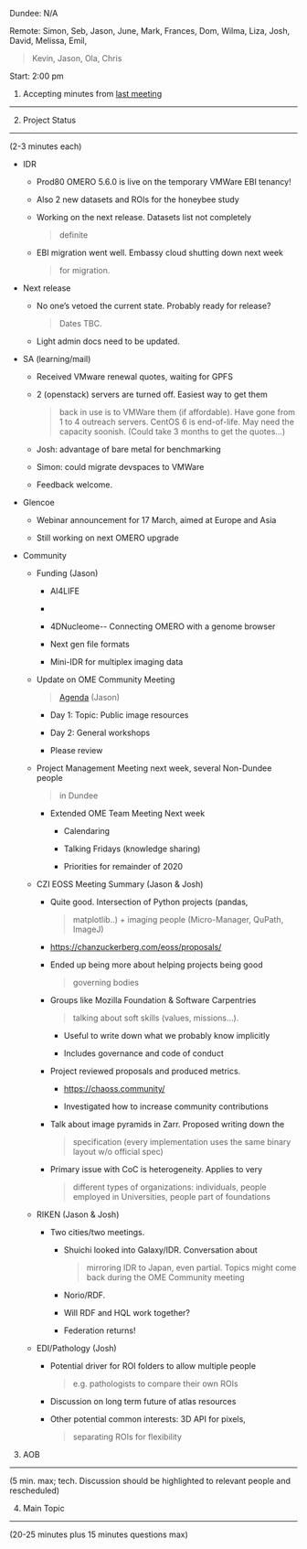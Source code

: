 Dundee: N/A

Remote: Simon, Seb, Jason, June, Mark, Frances, Dom, Wilma, Liza, Josh,
David, Melissa, Emil,

> Kevin, Jason, Ola, Chris

Start: 2:00 pm

1. Accepting minutes from [<u>last meeting</u>](https://drive.google.com/open?id=1TndXeC3wQSZVEaB5ZGpEAaPRl1QAufSI)
-------------------------------------------------------------------------------------------------------------------

2. Project Status
-----------------

(2-3 minutes each)

-   IDR

    -   Prod80 OMERO 5.6.0 is live on the temporary VMWare EBI tenancy!

    -   Also 2 new datasets and ROIs for the honeybee study

    -   Working on the next release. Datasets list not completely
        > definite

    -   EBI migration went well. Embassy cloud shutting down next week
        > for migration.

-   Next release

    -   No one’s vetoed the current state. Probably ready for release?
        > Dates TBC.

    -   Light admin docs need to be updated.

-   SA (learning/mail)

    -   Received VMware renewal quotes, waiting for GPFS

    -   2 (openstack) servers are turned off. Easiest way to get them
        > back in use is to VMWare them (if affordable). Have gone from
        > 1 to 4 outreach servers. CentOS 6 is end-of-life. May need the
        > capacity soonish. (Could take 3 months to get the quotes…)

    -   Josh: advantage of bare metal for benchmarking

    -   Simon: could migrate devspaces to VMWare

    -   Feedback welcome.

-   Glencoe

    -   Webinar announcement for 17 March, aimed at Europe and Asia

    -   Still working on next OMERO upgrade

-   Community

    -   Funding (Jason)

        -   AI4LIFE

        -   

        -   4DNucleome-- Connecting OMERO with a genome browser

        -   Next gen file formats

        -   Mini-IDR for multiplex imaging data

    -   Update on OME Community Meeting
        > [<u>Agenda</u>](https://docs.google.com/spreadsheets/d/1qbkkBvpSzv2adT4uNMcJmv12KPlp5I3yv0Hxl73O3Gw/edit#gid=0)
        > (Jason)

        -   Day 1: Topic: Public image resources

        -   Day 2: General workshops

        -   Please review

    -   Project Management Meeting next week, several Non-Dundee people
        > in Dundee

        -   Extended OME Team Meeting Next week

            -   Calendaring

            -   Talking Fridays (knowledge sharing)

            -   Priorities for remainder of 2020

    -   CZI EOSS Meeting Summary (Jason & Josh)

        -   Quite good. Intersection of Python projects (pandas,
            > matplotlib..) + imaging people (Micro-Manager, QuPath,
            > ImageJ)

        -   [<u>https://chanzuckerberg.com/eoss/proposals/</u>](https://chanzuckerberg.com/eoss/proposals/)

        -   Ended up being more about helping projects being good
            > governing bodies

        -   Groups like Mozilla Foundation & Software Carpentries
            > talking about soft skills (values, missions…).

            -   Useful to write down what we probably know implicitly

            -   Includes governance and code of conduct

        -   Project reviewed proposals and produced metrics.

            -   [<u>https://chaoss.community/</u>](https://chaoss.community/)

            -   Investigated how to increase community contributions

        -   Talk about image pyramids in Zarr. Proposed writing down the
            > specification (every implementation uses the same binary
            > layout w/o official spec)

        -   Primary issue with CoC is heterogeneity. Applies to very
            > different types of organizations: individuals, people
            > employed in Universities, people part of foundations

    -   RIKEN (Jason & Josh)

        -   Two cities/two meetings.

            -   Shuichi looked into Galaxy/IDR. Conversation about
                > mirroring IDR to Japan, even partial. Topics might
                > come back during the OME Community meeting

            -   Norio/RDF.

            -   Will RDF and HQL work together?

            -   Federation returns!

    -   EDI/Pathology (Josh)

        -   Potential driver for ROI folders to allow multiple people
            > e.g. pathologists to compare their own ROIs

        -   Discussion on long term future of atlas resources

        -   Other potential common interests: 3D API for pixels,
            > separating ROIs for flexibility

3. AOB
------

(5 min. max; tech. Discussion should be highlighted to relevant people
and rescheduled)

4. Main Topic
-------------

(20-25 minutes plus 15 minutes questions max)
